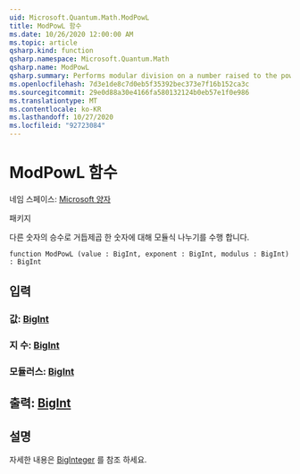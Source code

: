 ```yaml
---
uid: Microsoft.Quantum.Math.ModPowL
title: ModPowL 함수
ms.date: 10/26/2020 12:00:00 AM
ms.topic: article
qsharp.kind: function
qsharp.namespace: Microsoft.Quantum.Math
qsharp.name: ModPowL
qsharp.summary: Performs modular division on a number raised to the power of another number.
ms.openlocfilehash: 7d3e1de8c7d0eb5f35392bec373e7f16b152ca3c
ms.sourcegitcommit: 29e0d88a30e4166fa580132124b0eb57e1f0e986
ms.translationtype: MT
ms.contentlocale: ko-KR
ms.lasthandoff: 10/27/2020
ms.locfileid: "92723084"
---
```

# <a name="modpowl-function"></a>ModPowL 함수

네임 스페이스: [Microsoft 양자](xref:Microsoft.Quantum.Math)

패키지 [](https://nuget.org/packages/)


다른 숫자의 승수로 거듭제곱 한 숫자에 대해 모듈식 나누기를 수행 합니다.

```qsharp
function ModPowL (value : BigInt, exponent : BigInt, modulus : BigInt) : BigInt
```


## <a name="input"></a>입력

### <a name="value--bigint"></a>값: [BigInt](xref:microsoft.quantum.lang-ref.bigint)




### <a name="exponent--bigint"></a>지 수: [BigInt](xref:microsoft.quantum.lang-ref.bigint)




### <a name="modulus--bigint"></a>모듈러스: [BigInt](xref:microsoft.quantum.lang-ref.bigint)





## <a name="output--bigint"></a>출력: [BigInt](xref:microsoft.quantum.lang-ref.bigint)



## <a name="remarks"></a>설명

자세한 내용은 [BigInteger](https://docs.microsoft.com/dotnet/api/system.numerics.biginteger.modpow) 를 참조 하세요.